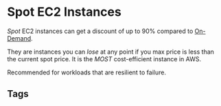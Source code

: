 # Spot EC2 Instances

*Spot* EC2 instances can get a discount of up to 90% compared to [On-Demand](https://github.com/EliotKhachi//publicZk/tree/main/202309150316).  

They are instances you can *lose* at any point if you max price is less than the current spot price. It is the *MOST* cost-efficient instance in AWS.  

Recommended for workloads that are resilient to failure.  

## Tags
